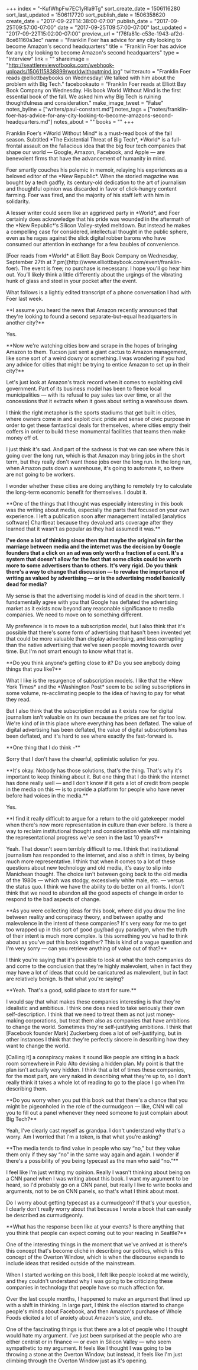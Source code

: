 +++
index = "-KufWhpFw7EC1yRla9Tg"
sort_create_date = 1506116280
sort_last_updated = 1506117720
sort_publish_date = 1506358620
create_date = "2017-09-22T14:38:00-07:00"
publish_date = "2017-09-25T09:57:00-07:00"
date = "2017-09-25T09:57:00-07:00"
last_updated = "2017-09-22T15:02:00-07:00"
preview_url = "f76fa81c-c53e-1943-af2d-8ce61160a3ec"
name = "Franklin Foer has advice for any city looking to become Amazon's second headquarters"
title = "Franklin Foer has advice for any city looking to become Amazon's second headquarters"
type = "Interview"
link = ""
shareimage = "http://seattlereviewofbooks.com/webhook-uploads/1506115838899/worldwithoutmind.jpg"
twitterauto = "Franklin Foer reads @elliottbaybooks on Wednesday! We talked with him about the problem with Big Tech."
facebookauto = "Franklin Foer reads at Elliott Bay Book Company on Wednesday. His book World Without Mind is the first essential book of the fall. We asked him why Big Tech is ruining thoughtfulness and consideration."
make_image_tweet = "False"
notes_byline = ["writers/paul-constant.md"]
notes_tags = ["notes/franklin-foer-has-advice-for-any-city-looking-to-become-amazons-second-headquarters.md"]
notes_about = ""
books = ""
+++
<p class="intro">Franklin Foer’s *World Without Mind* is a must-read book of the fall season. Subtitled *The Existential Threat of Big Tech*, *World* is a full-frontal assault on the fallacious idea that the big four tech companies that shape our world — Google, Amazon, Facebook, and Apple — are benevolent firms that have the advancement of humanity in mind.</p>

<p class="intro">Foer smartly couches his polemic in memoir, relaying his experiences as a beloved editor of the *New Republic*. When the storied magazine was bought by a tech gadfly, its century-old dedication to the art of journalism and thoughtful opinion was discarded in favor of click-hungry content farming. Foer was fired, and the majority of his staff left with him in solidarity.</p>

<p class="intro">A lesser writer could seem like an aggrieved party in *World*, and Foer certainly does acknowledge that his pride was wounded in the aftermath of the *New Republic*’s Silicon Valley-styled meltdown. But instead he makes a compelling case for considered, intellectual thought in the public sphere, even as he rages against the slick digital robber barons who have consumed our attention in exchange for a few baubles of convenience.</p>

<p class="intro">[Foer reads from *World* at Elliott Bay Book Company on Wednesday, September 27th at 7 pm](http://www.elliottbaybook.com/event/franklin-foer). The event is free; no purchase is necessary. I hope you'll go hear him out. You’ll likely think a little differently about the urgings of the vibrating hunk of glass and steel in your pocket after the event.</p>

<p class="intro">What follows is a lightly edited transcript of a phone conversation I had with Foer last week.</p>

<p class="noindent">**I assume you heard the news that Amazon recently announced that they're looking to found a second separate-but-equal headquarters in another city?**</p>

<p class="noindent">Yes.</p>

<p class="noindent">**Now we're watching cities bow and scrape in the hopes of bringing Amazon to them. Tucson just sent a giant cactus to Amazon management, like some sort of a weird dowry or something. I was wondering if you had any advice for cities that might be trying to entice Amazon to set up in their city?**</p>

<p class="noindent">Let's just look at Amazon's track record when it comes to exploiting civil government. Part of its business model has been to fleece local municipalities — with its refusal to pay sales tax over time, or all the concessions that it extracts when it goes about setting a warehouse down.</p>

I think the right metaphor is the sports stadiums that get built in cities, where owners come in and exploit civic pride and sense of civic purpose in order to get these fantastical deals for themselves, where cities empty their coffers in order to build these monumental facilities that teams then make money off of.

I just think it's sad. And part of the sadness is that we can see where this is going over the long run, which is that Amazon may bring jobs in the short term, but they really don't want those jobs over the long run. In the long run, when Amazon puts down a warehouse, it's going to automate it, so there are not going to be workers. 

I wonder whether these cities are doing anything to remotely try to calculate the long-term economic benefit for themselves. I doubt it.

<p class="noindent">**One of the things that I thought was especially interesting in this book was the writing about media, especially the parts that focused on your own experience. I left a publication soon after management installed [analytics software] Chartbeat because they devalued arts coverage after they learned that it wasn't as popular as they had assumed it was.**</p>

**I've done a lot of thinking since then that maybe the original sin for the marriage between media and the internet was the decision by Google founders that a click on an ad was only worth a fraction of a cent. It's a system that doesn't allow for the fact that some clicks could be worth more to some advertisers than to others. It's very rigid. Do you think there's a way to change that discussion — to revalue the importance of writing as valued by advertising — or is the advertising model basically dead for media?**

<p class="noindent">My sense is that the advertising model is kind of dead in the short term. I fundamentally agree with you that Google has deflated the advertising market as it exists now beyond any reasonable significance to media companies. We need to move on to something different.</p>

My preference is to move to a subscription model, but I also think that it's possible that there's some form of advertising that hasn't been invented yet that could be more valuable than display advertising, and less corrupting than the native advertising that we've seen people moving towards over time. But I'm not smart enough to know what that is.

<p class="noindent">**Do you think anyone's getting close to it? Do you see anybody doing things that you like?**</p>

<p class="noindent">What I like is the resurgence of subscription models. I like that the *New York Times* and the *Washington Post* seem to be selling subscriptions in some volume, re-acclimating people to the idea of having to pay for what they read.</p>

But I also think that the subscription model as it exists now for digital journalism isn’t valuable on its own because the prices are set far too low. We're kind of in this place where everything has been deflated. The value of digital advertising has been deflated, the value of digital subscriptions has been deflated, and it's hard to see where exactly the fast-forward is.

<p class="noindent">**One thing that I do think -**</p>

<p class="noindent">Sorry that I don't have the cheerful, optimistic solution for you.</p>

<p class="noindent">**It's okay. Nobody has those solutions, that's the thing. That's why it's important to keep thinking about it. But one thing that I do think the internet has done really well — and I don't know if it gets a lot of credit from people in the media on this — is to provide a platform for people who have never before had voices in the media.**</p>

<p class="noindent">Yes.</p>

<p class="noindent">**I find it really difficult to argue for a return to the old gatekeeper model when there's now more representation in culture than ever before. Is there a way to reclaim institutional thought and consideration while still maintaining the representational progress we've seen in the last 10 years?**</p>

<p class="noindent">Yeah. That doesn't seem terribly difficult to me. I think that institutional journalism has responded to the internet, and also a shift in times, by being much more representative. I think that when it comes to a lot of these questions about new technology and old media, it's easy to slip into Manichean thought. The choice isn't between going back to the old media of the 1980s — which was stodgy, excessively white male, etc. — versus the status quo. I think we have the ability to do better on all fronts. I don't think that we need to abandon all the good aspects of change in order to respond to the bad aspects of change.</p>

<p class="noindent">**As you were collecting ideas for this book, where did you draw the line between reality and conspiracy theory, and between apathy and malevolence in the intent of these companies? It's very easy for me to get too wrapped up in this sort of good guy/bad guy paradigm, when the truth of their intent is much more complex. Is this something you've had to think about as you’ve put this book together? This is kind of a vague question and I'm very sorry — can you retrieve anything of value out of that?**</p>

<p class="noindent">I think you're saying that it's possible to look at what the tech companies do and come to the conclusion that they're highly malevolent, when in fact they may have a lot of ideas that could be caricatured as malevolent, but in fact are relatively benign. Is that what you're saying?</p>

<p class="noindent">**Yeah. That's a good, solid place to start for sure.**</p>

<p class="noindent">I would say that what makes these companies interesting is that they're idealistic and ambitious. I think one does need to take seriously their own self-description. I think that we need to treat them as not just money-making corporations, but treat them also as companies that have ambitions to change the world. Sometimes they're self-justifying ambitions. I think that [Facebook founder Mark] Zuckerberg does a lot of self-justifying, but in other instances I think that they're perfectly sincere in describing how they want to change the world.</p>

[Calling it] a conspiracy makes it sound like people are sitting in a back room somewhere in Palo Alto devising a hidden plan. My point is that the plan isn't actually very hidden. I think that a lot of times these companies, for the most part, are very naked in describing what they're up to, so I don't really think it takes a whole lot of reading to go to the place I go when I'm describing them.

<p class="noindent">**Do you worry when you put this book out that there's a chance that you might be pigeonholed in the role of the curmudgeon — like, CNN will call you to fill out a panel whenever they need someone to just complain about Big Tech?**</p>

<p class="noindent">Yeah, I've clearly cast myself as grandpa. I don't understand why that's a worry. Am I worried that I'm a token, is that what you’re asking?</p>

<p class="noindent">**The media tends to find value in people who say “no,” but they value them only if they say “no” in the same way again and again. I wonder if there's a possibility of you being typecast as the man who said “no.”**</p>

<p class="noindent">I feel like I'm just writing my opinion. Really I wasn't thinking about being on a CNN panel when I was writing about this book. I want my argument to be heard, so I'd probably go on a CNN panel, but really I live to write books and arguments, not to be on CNN panels, so that's what I think about most.</p>

Do I worry about getting typecast as a curmudgeon? If that's your question, I clearly don't really worry about that because I wrote a book that can easily be described as curmudgeonly.

<p class="noindent">**What has the response been like at your events? Is there anything that you think that people can expect coming out to your reading in Seattle?**</p>

<p class="noindent">One of the interesting things in the moment that we've arrived at is there's this concept that's become cliché in describing our politics, which is this concept of the Overton Window, which is when the discourse expands to include ideas that resided outside of the mainstream.</p>

When I started working on this book, I felt like people looked at me weirdly, and they couldn't understand why I was going to be criticizing these companies in technology that people have so much affection for.

Over the last couple months, I happened to make an argument that lined up with a shift in thinking. In large part, I think the election started to change people's minds about Facebook, and then Amazon's purchase of Whole Foods elicited a lot of anxiety about Amazon's size, and etc. 

One of the fascinating things is that there are a lot of people who I thought would hate my argument. I've just been surprised at the people who are either centrist or in finance — or even in Silicon Valley — who seem sympathetic to my argument. It feels like I thought I was going to be throwing a stone at the Overton Window, but instead, it feels like I'm just climbing through the Overton Window just as it's opening.